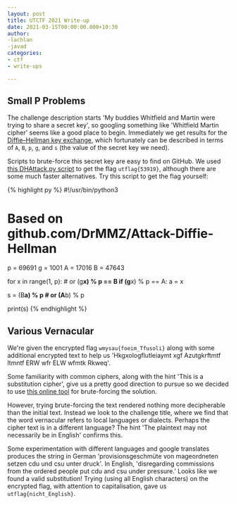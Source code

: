 ```yaml
---
layout: post
title: UTCTF 2021 Write-up
date: 2021-03-15T00:00:00.000+10:30
author: 
-lachlan 
-javad
categories:
- ctf
- write-ups

---
```

## Small P Problems

The challenge description starts 'My buddies Whitfield and Martin were trying to share a secret key', so googling something like 'Whitfield Martin cipher' seems like a good place to begin. Immediately we get results for the [Diffie–Hellman key exchange](https://en.wikipedia.org/wiki/Diffie%E2%80%93Hellman_key_exchange), which fortunately can be described in terms of `A`, `B`, `p`, `g`, and `s` (the value of the secret key we need).

Scripts to brute-force this secret key are easy to find on GitHub. We used [this DHAttack.py script](https://github.com/zhangpengpengpeng/Diffie-Hellman-Algorithm) to get the flag `utflag{53919}`, although there are some much faster alternatives. Try this script to get the flag yourself:

{% highlight py %}
#!/usr/bin/python3
# Based on github.com/DrMMZ/Attack-Diffie-Hellman

p = 69691
g = 1001
A = 17016
B = 47643

for x in range(1, p):  # or (g**x) % p == B
    if (g**x) % p == A:
        a = x

s = (B**a) % p  # or (A**b) % p

print(s)
{% endhighlight %}

## Various Vernacular

We're given the encrypted flag `wmysau{foeim_Tfusoli}` along with some additional encrypted text to help us 'Hkgxologflutleiaymt xgf Azutgkrftmtf ltmntf ERW wfr ELW wfmtk Rkweq'.

Some familiarity with common ciphers, along with the hint 'This is a substitution cipher', give us a pretty good direction to pursue so we decided to use [this online tool](https://www.boxentriq.com/code-breaking/cryptogram "Substitution Cipher Solver Tool") for brute-forcing the solution.

However, trying brute-forcing the text rendered nothing more decipherable than the initial text. Instead we look to the challenge title, where we find that the word vernacular refers to local languages or dialects. Perhaps the cipher text is in a different language? The hint 'The plaintext may not necessarily be in English' confirms this.

Some experimentation with different languages and google translates produces the string in German 'provisionsgeschmüte von mageordneten setzen cdu und csu unter druck'. In English, 'disregarding commissions from the ordered people put cdu and csu under pressure.' Looks like we found a valid substitution! Trying (using all English characters) on the encrypted flag, with attention to capitalisation, gave us `utflag{nicht_English}`.

